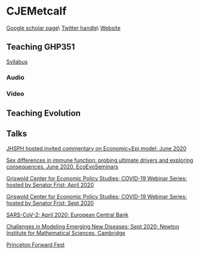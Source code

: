 # CJEMetcalf

[Google scholar page](https://scholar.google.com/citations?user=tt1oyyEAAAAJ&hl=en&oi=ao)\\
[Twitter handle](https://twitter.com/cjemetcalf?lang=en)\\
[Website](https://metcalflab.princeton.edu/)

## Teaching GHP351

[Syllabus](http://cjelandm.github.io/GHP351-Syllabus.pdf)

### Audio 

### Video 

## Teaching Evolution


## Talks

[JHSPH hosted invited commentary on Economic+Epi model; June 2020](https://urldefense.com/v3/__https://jh.zoom.us/rec/share/44tPNLzb8EJJZJX01V2EVrcYGtXDeaa81CUY-fsFzx4hShp1z0-H6NQ-HY5jADQ1__;!!Dq0X2DkFhyF93HkjWTBQKhk!FQIomnUYqPr_sB9G-JHpZCseNw2jqApvpMT-DfA-TLYlYgM7uVyuXsf5dG9IxzEyI4kg9Q$)

[Sex differences in immune function: probing ultimate drivers and exploring consequences. June 2020. EcoEvoSeminars](https://youtu.be/ShpRKiaF-hc)

[Griswold Center for Economic Policy Studies; COVID-19 Webinar Series; hosted by Senator Frist; April 2020 ](https://www.youtube.com/watch?v=wHz6KS-IT3c)

[Griswold Center for Economic Policy Studies; COVID-19 Webinar Series; hosted by Senator Frist; Sept 2020](https://gceps.princeton.edu/covid2/)

[SARS-CoV-2; April 2020; European Central Bank](https://www.youtube.com/watch?v=681eOXI-UgY)

[Challenges in Modeling Emerging New Diseases; Sept 2020; Newton Institute for Mathematical Sciences, Cambridge](http://www.newton.ac.uk/seminar/20200911154516151)

[Princeton Forward Fest](https://forwardthinking.princeton.edu/festival)



